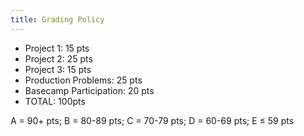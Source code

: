 ```yaml
---
title: Grading Policy
---
```


- Project 1: 15 pts
- Project 2: 25 pts
- Project 3: 15 pts
- Production Problems: 25 pts
- Basecamp Participation: 20 pts
- TOTAL: 100pts

A = 90+ pts; B = 80-89 pts; C = 70-79 pts; D = 60-69 pts; E ≤ 59 pts
